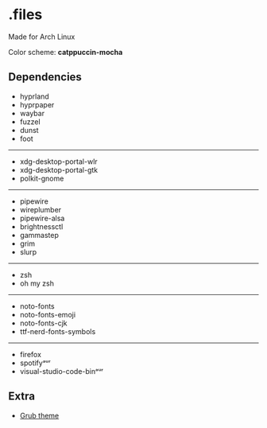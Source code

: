 # .files

Made for Arch Linux

Color scheme: **catppuccin-mocha**

## Dependencies
* hyprland
* hyprpaper
* waybar
* fuzzel
* dunst
* foot
---
* xdg-desktop-portal-wlr
* xdg-desktop-portal-gtk
* polkit-gnome
---
* pipewire
* wireplumber
* pipewire-alsa
* brightnessctl
* gammastep
* grim
* slurp
---
* zsh
* oh my zsh
---
* noto-fonts
* noto-fonts-emoji
* noto-fonts-cjk
* ttf-nerd-fonts-symbols
---
* firefox
* spotifyᵃᵘʳ
* visual-studio-code-binᵃᵘʳ

## Extra
* [Grub theme](https://github.com/catppuccin/grub)
